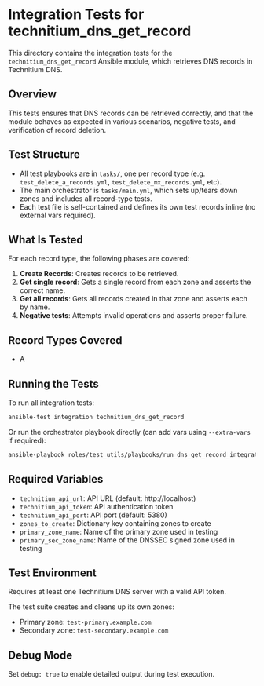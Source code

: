 
# Integration Tests for technitium_dns_get_record

This directory contains the integration tests for the `technitium_dns_get_record` Ansible module, which retrieves DNS records in Technitium DNS.

## Overview

This tests ensures that DNS records can be retrieved correctly, and that the module behaves as expected in various scenarios, negative tests, and verification of record deletion.

## Test Structure

- All test playbooks are in `tasks/`, one per record type (e.g. `test_delete_a_records.yml`, `test_delete_mx_records.yml`, etc).
- The main orchestrator is `tasks/main.yml`, which sets up/tears down zones and includes all record-type tests.
- Each test file is self-contained and defines its own test records inline (no external vars required).

## What Is Tested

For each record type, the following phases are covered:

1. **Create Records**: Creates records to be retrieved.
2. **Get single record**: Gets a single record from each zone and asserts the correct name.
3. **Get all records**: Gets all records created in that zone and asserts each by name.
4. **Negative tests**: Attempts invalid operations and asserts proper failure.

## Record Types Covered

- A

## Running the Tests

To run all integration tests:

```bash
ansible-test integration technitium_dns_get_record
```

Or run the orchestrator playbook directly (can add vars using `--extra-vars` if required):

```bash
ansible-playbook roles/test_utils/playbooks/run_dns_get_record_integration_test.yml
```

## Required Variables

- `technitium_api_url`: API URL (default: http://localhost)
- `technitium_api_token`: API authentication token
- `technitium_api_port`: API port (default: 5380)
- `zones_to_create`: Dictionary key containing zones to create
- `primary_zone_name`: Name of the primary zone used in testing
- `primary_sec_zone_name`: Name of the DNSSEC signed zone used in testing

## Test Environment

Requires at least one Technitium DNS server with a valid API token.

The test suite creates and cleans up its own zones:

- Primary zone: `test-primary.example.com`
- Secondary zone: `test-secondary.example.com`

## Debug Mode

Set `debug: true` to enable detailed output during test execution.
